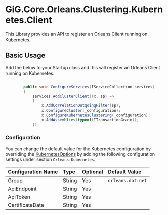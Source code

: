 # GiG.Core.Orleans.Clustering.Kubernetes.Client

This Library provides an API to register an Orleans Client running on Kubernetes.

## Basic Usage

Add the below to your Startup class and this will register an Orleans Client running on Kubernetes.

```csharp

        public void ConfigureServices(IServiceCollection services)
        {
            services.AddClusterClient((x, sp) =>
            {
                x.AddCorrelationOutgoingFilter(sp);
                x.ConfigureCluster(_configuration);
                x.ConfigureKubernetesClustering(_configuration);
                x.AddAssemblies(typeof(ITransactionGrain));
            });

```

### Configuration

You can change the default value for the Kubernetes configuration by overriding the [KubernetesOptions](,,\src\GiG.Core.Orleans.Clustering.Kubernetes.Silo\Configurations\KubernetesSiloOptions.cs) by adding the following configuration settings under section `Orleans:Kubernetes`.

| Configuration Name | Type   | Optional | Default Value     |
|:-------------------|:-------|:---------|:------------------|
| Group              | String | Yes      | `orleans.dot.net` |
| ApiEndpoint        | String | Yes      |                   |
| ApiToken           | String | Yes      |                   |
| CertificateData    | String | Yes      |                   |
